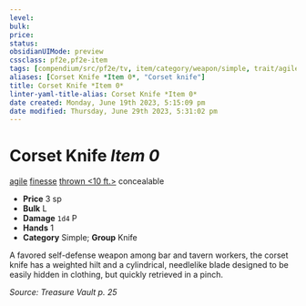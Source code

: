 ```yaml
---
level:
bulk:
price:
status:
obsidianUIMode: preview
cssclass: pf2e,pf2e-item
tags: [compendium/src/pf2e/tv, item/category/weapon/simple, trait/agile, trait/concealable, trait/finesse, trait/thrown-10-ft]
aliases: [Corset Knife *Item 0*, "Corset knife"]
title: Corset Knife *Item 0*
linter-yaml-title-alias: Corset Knife *Item 0*
date created: Monday, June 19th 2023, 5:15:09 pm
date modified: Thursday, June 29th 2023, 5:31:02 pm
---
```


# Corset Knife *Item 0*

[agile](rules/traits/agile.md) [finesse](rules/traits/finesse.md) [thrown <10 ft.>](rules/traits/thrown.md) concealable  

- **Price** 3 sp
- **Bulk** L
- **Damage** `1d4` P
- **Hands** 1
- **Category** Simple; **Group** Knife

A favored self-defense weapon among bar and tavern workers, the corset knife has a weighted hilt and a cylindrical, needlelike blade designed to be easily hidden in clothing, but quickly retrieved in a pinch.

*Source: Treasure Vault p. 25*
